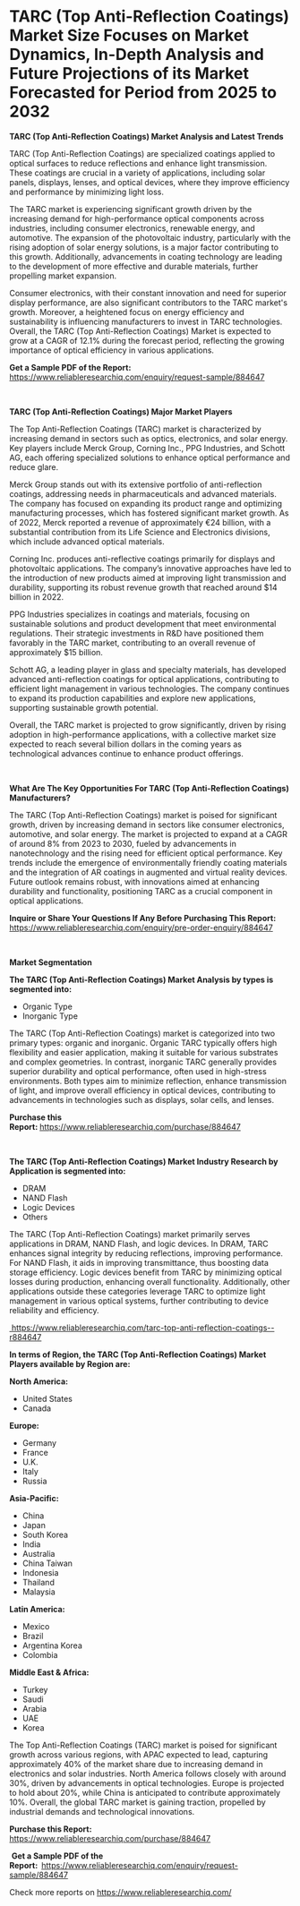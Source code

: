 <p><h1>TARC (Top Anti-Reflection Coatings) Market Size Focuses on Market Dynamics, In-Depth Analysis and Future Projections of its Market Forecasted for Period from 2025 to 2032</h1></p><p><strong>TARC (Top Anti-Reflection Coatings) Market Analysis and Latest Trends</strong></p>
<p><p>TARC (Top Anti-Reflection Coatings) are specialized coatings applied to optical surfaces to reduce reflections and enhance light transmission. These coatings are crucial in a variety of applications, including solar panels, displays, lenses, and optical devices, where they improve efficiency and performance by minimizing light loss.</p><p>The TARC market is experiencing significant growth driven by the increasing demand for high-performance optical components across industries, including consumer electronics, renewable energy, and automotive. The expansion of the photovoltaic industry, particularly with the rising adoption of solar energy solutions, is a major factor contributing to this growth. Additionally, advancements in coating technology are leading to the development of more effective and durable materials, further propelling market expansion.</p><p>Consumer electronics, with their constant innovation and need for superior display performance, are also significant contributors to the TARC market's growth. Moreover, a heightened focus on energy efficiency and sustainability is influencing manufacturers to invest in TARC technologies. Overall, the TARC (Top Anti-Reflection Coatings) Market is expected to grow at a CAGR of 12.1% during the forecast period, reflecting the growing importance of optical efficiency in various applications.</p></p>
<p><strong>Get a Sample PDF of the Report:&nbsp;</strong> <a href="https://www.reliableresearchiq.com/enquiry/request-sample/884647?utm_campaign=1159&utm_medium=2&utm_source=Github&utm_content=ia&utm_term=01022025&utm_id=tarc-top-anti-reflection-coatings">https://www.reliableresearchiq.com/enquiry/request-sample/884647</a></p>
<p>&nbsp;</p>
<p><strong>TARC (Top Anti-Reflection Coatings) Major Market Players</strong></p>
<p><p>The Top Anti-Reflection Coatings (TARC) market is characterized by increasing demand in sectors such as optics, electronics, and solar energy. Key players include Merck Group, Corning Inc., PPG Industries, and Schott AG, each offering specialized solutions to enhance optical performance and reduce glare.</p><p>Merck Group stands out with its extensive portfolio of anti-reflection coatings, addressing needs in pharmaceuticals and advanced materials. The company has focused on expanding its product range and optimizing manufacturing processes, which has fostered significant market growth. As of 2022, Merck reported a revenue of approximately €24 billion, with a substantial contribution from its Life Science and Electronics divisions, which include advanced optical materials.</p><p>Corning Inc. produces anti-reflective coatings primarily for displays and photovoltaic applications. The company’s innovative approaches have led to the introduction of new products aimed at improving light transmission and durability, supporting its robust revenue growth that reached around $14 billion in 2022.</p><p>PPG Industries specializes in coatings and materials, focusing on sustainable solutions and product development that meet environmental regulations. Their strategic investments in R&D have positioned them favorably in the TARC market, contributing to an overall revenue of approximately $15 billion.</p><p>Schott AG, a leading player in glass and specialty materials, has developed advanced anti-reflection coatings for optical applications, contributing to efficient light management in various technologies. The company continues to expand its production capabilities and explore new applications, supporting sustainable growth potential.</p><p>Overall, the TARC market is projected to grow significantly, driven by rising adoption in high-performance applications, with a collective market size expected to reach several billion dollars in the coming years as technological advances continue to enhance product offerings.</p></p>
<p>&nbsp;</p>
<p><strong>What Are The Key Opportunities For TARC (Top Anti-Reflection Coatings) Manufacturers?</strong></p>
<p><p>The TARC (Top Anti-Reflection Coatings) market is poised for significant growth, driven by increasing demand in sectors like consumer electronics, automotive, and solar energy. The market is projected to expand at a CAGR of around 8% from 2023 to 2030, fueled by advancements in nanotechnology and the rising need for efficient optical performance. Key trends include the emergence of environmentally friendly coating materials and the integration of AR coatings in augmented and virtual reality devices. Future outlook remains robust, with innovations aimed at enhancing durability and functionality, positioning TARC as a crucial component in optical applications.</p></p>
<p><strong>Inquire or Share Your Questions If Any Before Purchasing This Report:</strong> <a href="https://www.reliableresearchiq.com/enquiry/pre-order-enquiry/884647?utm_campaign=1159&utm_medium=2&utm_source=Github&utm_content=ia&utm_term=01022025&utm_id=tarc-top-anti-reflection-coatings">https://www.reliableresearchiq.com/enquiry/pre-order-enquiry/884647</a></p>
<p>&nbsp;</p>
<p><strong>Market Segmentation</strong></p>
<p><strong>The TARC (Top Anti-Reflection Coatings) Market Analysis by types is segmented into:</strong></p>
<p><ul><li>Organic Type</li><li>Inorganic Type</li></ul></p>
<p><p>The TARC (Top Anti-Reflection Coatings) market is categorized into two primary types: organic and inorganic. Organic TARC typically offers high flexibility and easier application, making it suitable for various substrates and complex geometries. In contrast, inorganic TARC generally provides superior durability and optical performance, often used in high-stress environments. Both types aim to minimize reflection, enhance transmission of light, and improve overall efficiency in optical devices, contributing to advancements in technologies such as displays, solar cells, and lenses.</p></p>
<p><strong>Purchase this Report:&nbsp;</strong><a href="https://www.reliableresearchiq.com/purchase/884647?utm_campaign=1159&utm_medium=2&utm_source=Github&utm_content=ia&utm_term=01022025&utm_id=tarc-top-anti-reflection-coatings">https://www.reliableresearchiq.com/purchase/884647</a></p>
<p>&nbsp;</p>
<p><strong>The TARC (Top Anti-Reflection Coatings) Market Industry Research by Application is segmented into:</strong></p>
<p><ul><li>DRAM</li><li>NAND Flash</li><li>Logic Devices</li><li>Others</li></ul></p>
<p><p>The TARC (Top Anti-Reflection Coatings) market primarily serves applications in DRAM, NAND Flash, and logic devices. In DRAM, TARC enhances signal integrity by reducing reflections, improving performance. For NAND Flash, it aids in improving transmittance, thus boosting data storage efficiency. Logic devices benefit from TARC by minimizing optical losses during production, enhancing overall functionality. Additionally, other applications outside these categories leverage TARC to optimize light management in various optical systems, further contributing to device reliability and efficiency.</p></p>
<p><a href="https://www.reliableresearchiq.com/tarc-top-anti-reflection-coatings--r884647?utm_campaign=1159&utm_medium=2&utm_source=Github&utm_content=ia&utm_term=01022025&utm_id=tarc-top-anti-reflection-coatings">&nbsp;https://www.reliableresearchiq.com/tarc-top-anti-reflection-coatings--r884647</a></p>
<p><strong>In terms of Region, the TARC (Top Anti-Reflection Coatings) Market Players available by Region are:</strong></p>
<p>
    <p> <strong> North America: </strong>
        <ul>
            <li>United States</li>
            <li>Canada</li>
        </ul>
        </p> 
    <p> <strong> Europe: </strong>
        <ul>
            <li>Germany</li>
            <li>France</li>
            <li>U.K.</li>
            <li>Italy</li>
            <li>Russia</li>
        </ul>
        </p> 
    <p> <strong> Asia-Pacific: </strong>
        <ul>
            <li>China</li>
            <li>Japan</li>
            <li>South Korea</li>
            <li>India</li>
            <li>Australia</li>
            <li>China Taiwan</li>
            <li>Indonesia</li>
            <li>Thailand</li>
            <li>Malaysia</li>
        </ul>
        </p> 
    <p> <strong> Latin America: </strong>
        <ul>
            <li>Mexico</li>
            <li>Brazil</li>
            <li>Argentina Korea</li>
            <li>Colombia</li>
        </ul>
        </p> 
    <p> <strong> Middle East & Africa: </strong>
        <ul>
            <li>Turkey</li>
            <li>Saudi</li>
            <li>Arabia</li>
            <li>UAE</li>
            <li>Korea</li>
        </ul>
    </p>
    </p>
<p><p>The Top Anti-Reflection Coatings (TARC) market is poised for significant growth across various regions, with APAC expected to lead, capturing approximately 40% of the market share due to increasing demand in electronics and solar industries. North America follows closely with around 30%, driven by advancements in optical technologies. Europe is projected to hold about 20%, while China is anticipated to contribute approximately 10%. Overall, the global TARC market is gaining traction, propelled by industrial demands and technological innovations.</p></p>
<p><strong>Purchase this Report: </strong><a href="https://www.reliableresearchiq.com/purchase/884647?utm_campaign=1159&utm_medium=2&utm_source=Github&utm_content=ia&utm_term=01022025&utm_id=tarc-top-anti-reflection-coatings">https://www.reliableresearchiq.com/purchase/884647</a></p>
<p>&nbsp;<strong>Get a Sample PDF of the Report:&nbsp;&nbsp;</strong><a href="https://www.reliableresearchiq.com/enquiry/request-sample/884647?utm_campaign=1159&utm_medium=2&utm_source=Github&utm_content=ia&utm_term=01022025&utm_id=tarc-top-anti-reflection-coatings">https://www.reliableresearchiq.com/enquiry/request-sample/884647</a></p>
<p><strong></strong></p>
<p>Check more reports on <a href="https://www.reliableresearchiq.com/?utm_campaign=1159&utm_medium=2&utm_source=Github&utm_content=ia&utm_term=01022025&utm_id=tarc-top-anti-reflection-coatings">https://www.reliableresearchiq.com/</a></p>
